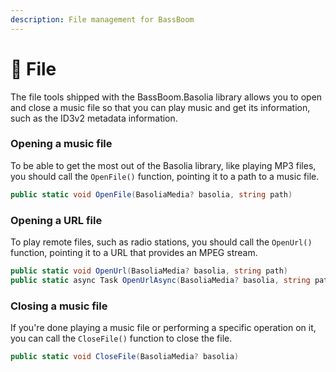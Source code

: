 ```yaml
---
description: File management for BassBoom
---
```


# 📄 File

The file tools shipped with the BassBoom.Basolia library allows you to open and close a music file so that you can play music and get its information, such as the ID3v2 metadata information.

### Opening a music file

To be able to get the most out of the Basolia library, like playing MP3 files, you should call the `OpenFile()` function, pointing it to a path to a music file.

```csharp
public static void OpenFile(BasoliaMedia? basolia, string path)
```

### Opening a URL file

To play remote files, such as radio stations, you should call the `OpenUrl()` function, pointing it to a URL that provides an MPEG stream.

```csharp
public static void OpenUrl(BasoliaMedia? basolia, string path)
public static async Task OpenUrlAsync(BasoliaMedia? basolia, string path)
```

### Closing a music file

If you're done playing a music file or performing a specific operation on it, you can call the `CloseFile()` function to close the file.

```csharp
public static void CloseFile(BasoliaMedia? basolia)
```

